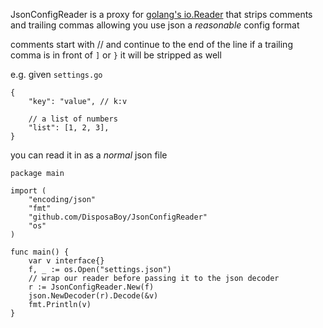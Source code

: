 JsonConfigReader is a proxy for [golang's io.Reader](http://golang.org/pkg/io/#Reader) that strips comments and trailing commas allowing you use json a *reasonable* config format

comments start with // and continue to the end of the line
if a trailing comma is in front of `]` or `}` it will be stripped as well


e.g. given `settings.go`

	{
		"key": "value", // k:v
		
		// a list of numbers
		"list": [1, 2, 3],
	}


you can read it in as a *normal* json file

	package main

	import (
		"encoding/json"
		"fmt"
		"github.com/DisposaBoy/JsonConfigReader"
		"os"
	)

	func main() {
		var v interface{}
		f, _ := os.Open("settings.json")
		// wrap our reader before passing it to the json decoder
		r := JsonConfigReader.New(f)
		json.NewDecoder(r).Decode(&v)
		fmt.Println(v)
	}
